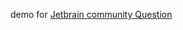 demo for [Jetbrain community Question](https://intellij-support.jetbrains.com/hc/en-us/community/posts/360000127230/comments/4420647163538)
